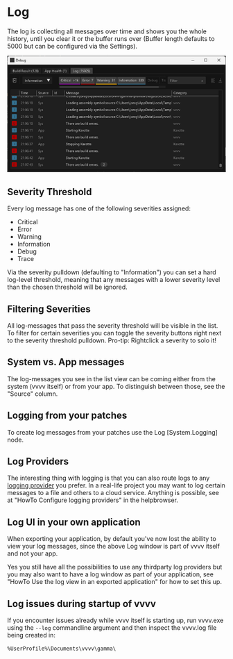 # Log

The log is collecting all messages over time and shows you the whole history, until you clear it or the buffer runs over (Buffer length defaults to 5000 but can be configured via the Settings).

![](../../images/reference/hde/2023-12-20-21-15-29.png)

## Severity Threshold
Every log message has one of the following severities assigned:
- Critical
- Error
- Warning
- Information
- Debug
- Trace

Via the severity pulldown (defaulting to "Information") you can set a hard log-level threshold, meaning that any messages with a lower severity level than the chosen threshold will be ignored.

## Filtering Severities
All log-messages that pass the severity threshold will be visible in the list. To filter for certain severities you can toggle the severity buttons right next to the severity threshold pulldown. Pro-tip: Rightclick a severity to solo it!

## System vs. App messages
The log-messages you see in the list view can be coming either from the system (vvvv itself) or from your app. To distinguish between those, see the "Source" column. 

## Logging from your patches
To create log messages from your patches use the Log [System.Logging] node. 

## Log Providers
The interesting thing with logging is that you can also route logs to any [logging provider](https://learn.microsoft.com/en-us/dotnet/core/extensions/logging-providers) you prefer. In a real-life project you may want to log certain messages to a file and others to a cloud service. Anything is possible, see at "HowTo Configure logging providers" in the helpbrowser.

## Log UI in your own application

When exporting your application, by default you've now lost the ability to view your log messages, since the above Log window is part of vvvv itself and not your app.

Yes you still have all the possibilities to use any thirdparty log providers but you may also want to have a log window as part of your application, see "HowTo Use the log view in an exported application" for how to set this up.

## Log issues during startup of vvvv
If you encounter issues already while vvvv itself is starting up, run vvvv.exe using the `--log` commandline argument and then inspect the vvvv.log file being created in:

    %UserProfile%\Documents\vvvv\gamma\
